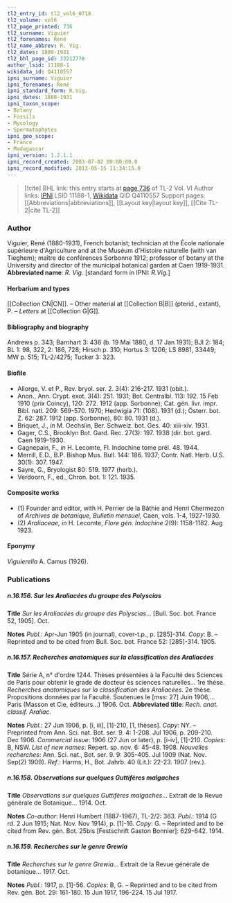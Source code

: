 ```yaml
---
tl2_entry_id: tl2_vol6_0718
tl2_volume: vol6
tl2_page_printed: 736
tl2_surname: Viguier
tl2_forenames: René
tl2_name_abbrev: R. Vig.
tl2_dates: 1880-1931
tl2_bhl_page_id: 33212778
author_lsid: 11188-1
wikidata_id: Q4110557
ipni_surname: Viguier
ipni_forenames: René
ipni_standard_form: R.Vig.
ipni_dates: 1880-1931
ipni_taxon_scope: 
- Botany
- Fossils
- Mycology
- Spermatophytes
ipni_geo_scope: 
- France
- Madagascar
ipni_version: 1.2.1.1
ipni_record_created: 2003-07-02 00:00:00.0
ipni_record_modified: 2013-05-15 11:34:15.0
---
```


> [!cite] BHL link: this entry starts at [page 736](https://www.biodiversitylibrary.org/page/33212778) of TL-2 Vol. VI
> Author links: [IPNI](https://www.ipni.org/a/11188-1) LSID 11188-1, [Wikidata](https://www.wikidata.org/wiki/Q4110557) QID Q4110557
> Support pages: [[Abbreviations|abbreviations]], [[Layout key|layout key]], [[Cite TL-2|cite TL-2]]

### Author

Viguier, René (1880-1931), French botanist; technician at the École nationale supérieure d'Agriculture and at the Muséum d'Histoire naturelle (with van Tieghem); maître de conférences Sorbonne 1912; professor of botany at the University and director of the municipal botanical garden at Caen 1919-1931. 
**Abbreviated name**: *R. Vig.* \[standard form in IPNI: *R.Vig.*\]

#### Herbarium and types

[[Collection CN|CN]]. – Other material at [[Collection B|B]] (pterid., extant), P. – *Letters* at [[Collection G|G]].

#### Bibliography and biography

Andrews p. 343; Barnhart 3: 436 (b. 19 Mai 1880, d. 17 Jan 1931); BJI 2: 184; BL 1: 98, 322, 2: 186, 728; Hirsch p. 310; Hortus 3: 1206; LS 8981, 33449; MW p. 515; TL-2/4275; Tucker 3: 323.

#### Biofile

- Allorge, V. et P., Rev. bryol. ser. 2. 3(4): 216-217. 1931 (obit.).
- Anon., Ann. Crypt. exot. 3(4): 251. 1931; Bot. Centralbl. 113: 192. 15 Feb 1910 (prix Coincy), 120: 272. 1912 (app. Sorbonne); Cat. gén. livr. impr. Bibl. natl. 209: 569-570. 1970; Hedwigia 71: (108). 1931 (d.); Österr. bot. Z. 62: 287. 1912 (app. Sorbonne), 80: 80. 1931 (d.).
- Briquet, J., *in* M. Oechslin, Ber. Schweiz. bot. Ges. 40: xiii-xiv. 1931.
- Gager, C.S., Brooklyn Bot. Gard. Rec. 27(3): 197. 1938 (dir. bot. gard. Caen 1919-1930.
- Gagnepain, F., *in* H. Lecomte, Fl. Indochine tome prél. 48. 1944.
- Merrill, E.D., B.P. Bishop Mus. Bull. 144: 186. 1937; Contr. Natl. Herb. U.S. 30(1): 307. 1947.
- Sayre, G., Bryologist 80: 519. 1977 (herb.).
- Verdoorn, F., ed., Chron. bot. 1: 121. 1935.

#### Composite works

- (1) Founder and editor, with H. Perrier de la Bâthie and Henri Chermezon of *Archives de botanique, Bulletin mensuel*, Caen, vols. 1-4, 1927-1930.
- (2) *Araliaceae, in* H. Lecomte, *Flore gén. Indochine* 2(9): 1158-1182. Aug 1923.

#### Eponymy

*Viguierella* A. Camus (1926).

### Publications

##### n.16.156. Sur les Araliacées du groupe des Polyscias

**Title**
*Sur les Araliacées du groupe des Polyscias*... \[Bull. Soc. bot. France 52, 1905\]. Oct.

**Notes**
*Publ*.: Apr-Jun 1905 (in journal), cover-t.p., p. \[285\]-314. *Copy*: B. – Reprinted and to be cited from Bull. Soc. bot. France 52: \[285\]-314. 1905.

##### n.16.157. Recherches anatomiques sur la classification des Araliacées

**Title**
Série A, n° d'ordre 1244. Thèses présentées à la Faculté des Sciences de Paris pour obtenir le grade de docteur ès sciences naturelles... 1re thése. *Recherches anatomiques sur la classification des Araliacées*. 2e thèse. Propositions données par la Faculté. Soutenues le \[mss: 27\] Juin 1906,... Paris (Masson et Cie, éditeurs...) 1906. Oct.
**Abbreviated title**: *Rech. anat. classif. Araliac*.

**Notes**
*Publ*.: 27 Jun 1906, p. \[i, iii\], \[1\]-210, \[1, thèses\]. *Copy*: NY. – Preprinted from Ann. Sci. nat. Bot. ser. 9. 4: 1-208. Jul 1906, p. 209-210. Dec 1906.
*Commercial issue*: 1906 (27 Jun or later), p. \[i-iv\], \[1\]-210. *Copies*: B, NSW.
*List of new names*: Repert. sp. nov. 6: 45-48. 1908.
*Nouvelles recherches*: Ann. Sci. nat., Bot. ser. 9. 9: 305-405. Jul 1909 (Nat. Nov. Sep(2) 1909).
*Ref*.: Harms, H., Bot. Jahrb. 40 (Lit.): 22-23. 1907 (rev.).

##### n.16.158. Observations sur quelques Guttifères malgaches

**Title**
*Observations sur quelques Guttifères malgaches*... Extrait de la Revue générale de Botanique... 1914. Oct.

**Notes**
*Co-author*: Henri Humbert (1887-1967), TL-2/2: 363.
*Publ*.: 1914 (G rd. 2 Jun 1915; Nat. Nov. Nov 1914), p. \[1\]-16. *Copy*: G. – Reprinted and to be cited from Rev. gén. Bot. 25bis \[Festschrift Gaston Bonnier\]: 629-642. 1914.

##### n.16.159. Recherches sur le genre Grewia

**Title**
*Recherches sur le genre Grewia*... Extrait de la Revue générale de botanique... 1917. Oct.

**Notes**
*Publ*.: 1917, p. \[1\]-56. *Copies*: B, G. – Reprinted and to be cited from Rev. gén. Bot. 29: 161-180. 15 Jun 1917, 196-224. 15 Jul 1917.

